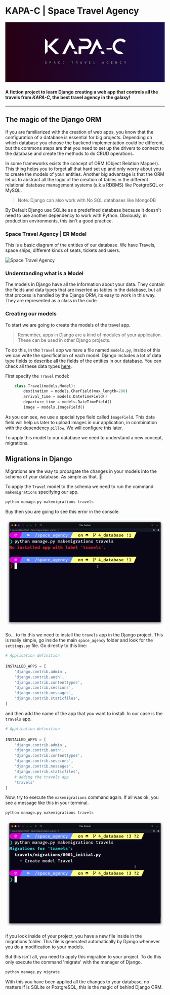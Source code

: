 # KAPA-C | Space Travel Agency

![Kapa-c](./assets/banner.png)
#### A fiction project to learn Django creating a web app that controls all the travels from *KAPA-C*, the best travel agency in the galaxy!

---

## The magic of the Django ORM

If you are familiarized with the creation of web apps, you know that the configuration of a database is essential for big projects. Depending on which database you choose the backend implementation could be different, but the commons steps are that you need to set up the drivers to connect to the database and create the methods to do CRUD operations. 

In some frameworks exists the concept of ORM (Object Relation Mapper). This thing helps you to forget all that hard set up and only worry about you to create the models of your entities. Another big advantage is that the ORM let us to abstract all the logic of the creation of tables in the different relational database management systems (a.k.a RDBMS) like PostgreSQL or MySQL. 

> Note: Django can also work with No SQL databases like MongoDB

By Default Django use SQLite as a predefined database because it doesn't need to use another dependency to work with Python. Obviously, in production environments, this isn't a good practice. 

### Space Travel Agency | ER Model

This is a basic diagram of the entities of our database. We have Travels, space ships, different kinds of seats, tickets and users.

![Space Travel Agency](https://i.imgur.com/hrQpqdn.png)

### Understanding what is a Model

The models in Django have all the information about your data. They contain the fields and data types that are inserted as tables in the database, but all that process is handled by the Django ORM, its easy to work in this way. They are represented as a class in the code. 

### Creating our models

To start we are going to create the models of the travel app. 

> Remember, apps in Django are a kind of modules of your application. These can be used in other Django projects.

To do this, in the `Travel` app we have a file named `models.py`, inside of this we can write the specification of each model. Django includes a lot of data type fields to describe all the fields of the entities in our database. You can check all these data types [here](https://docs.djangoproject.com/en/3.1/ref/models/fields/).

First specify the `Travel` model:

```python
    class Travel(models.Model):
        destination = models.CharField(max_length=200)
        arrival_time = models.DateTimeField()
        departure_time = models.DateTimeField()
        image = models.ImageField()
```

As you can see, we use a special type field called `ImageField`. This data field will help us later to upload images in our application, in combination with the dependency `pillow`. We will configure this later. 

To apply this model to our database we need to understand a new concept, migrations. 

## Migrations in Django 

Migrations are the way to propagate the changes in your models into the schema of your database. As simple as that. 🥳

To apply the `Travel` model to the schema we need to run the command `makemigrations` specifying our app. 

```bash
python manage.py makemigrations travels
```

Buy then you are going to see this error in the console. 

![makemigrations_fail](./assets/makemigrations.png)

So... to fix this we need to install the `travels` app in the Django project. This is really simple, go inside the main `space_agency` folder and look for the `settings.py` file. Go directly to this line: 

```python
# Application definition

INSTALLED_APPS = [
    'django.contrib.admin',
    'django.contrib.auth',
    'django.contrib.contenttypes',
    'django.contrib.sessions',
    'django.contrib.messages',
    'django.contrib.staticfiles',
]
```

and then add the name of the app that you want to install. In our case is the `travels` app.

```python
# Application definition

INSTALLED_APPS = [
    'django.contrib.admin',
    'django.contrib.auth',
    'django.contrib.contenttypes',
    'django.contrib.sessions',
    'django.contrib.messages',
    'django.contrib.staticfiles',
    # adding the travels app
    'travels' 
]
```

Now, try to execute the `makemigrations` command again. If all was ok, you see a message like this in your terminal. 

```bash
python manage.py makemigrations travels
```

![makemigrations_fail](./assets/makemigrations_ok.png)

if you look inside of your project, you have a new file inside in the migrations folder. This file is generated automatically by Django whenever you do a modification to your models. 

But this isn't all, you need to apply this migration to your project. To do this only execute the command 'migrate' with the manager of Django. 

```bash
python manage.py migrate
```

With this you have been applied all the changes to your database, no matters if is SQLite or PostgreSQL, this is the magic of behind Django ORM. 